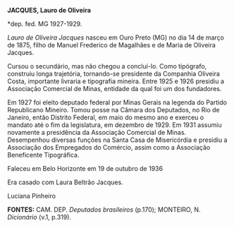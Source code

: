 **JACQUES, Lauro de Oliveira**

\*dep. fed. MG 1927-1929.

*Lauro de Oliveira Jacques* nasceu em Ouro Preto (MG) no dia 14 de março
de 1875, filho de Manuel Frederico de Magalhães e de Maria de Oliveira
Jacques.

Cursou o secundário, mas não chegou a concluí-lo. Como tipógrafo,
construiu longa trajetória, tornando-se presidente da Companhia Oliveira
Costa, importante livraria e tipografia mineira. Entre 1925 e 1926
presidiu a Associação Comercial de Minas, entidade da qual foi um dos
fundadores.

Em 1927 foi eleito deputado federal por Minas Gerais na legenda do
Partido Republicano Mineiro. Tomou posse na Câmara dos Deputados, no Rio
de Janeiro, então Distrito Federal, em maio do mesmo ano e exerceu o
mandato até o fim da legislatura, em dezembro de 1929. Em 1931 assumiu
novamente a presidência da Associação Comercial de Minas. Desempenhou
diversas funções na Santa Casa de Misericórdia e presidiu a Associação
dos Empregados do Comércio, assim como a Associação Beneficente
Tipográfica.

Faleceu em Belo Horizonte em 19 de outubro de 1936

Era casado com Laura Beltrão Jacques.

Luciana Pinheiro

**FONTES:** CAM. DEP. *Deputados brasileiros* (p.170); MONTEIRO, N.
*Dicionário* (v.1, p.319).
